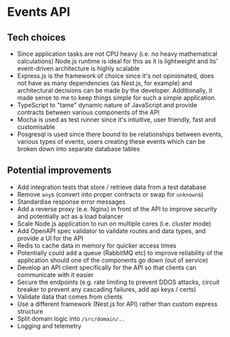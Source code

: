 # Events API

## Tech choices

- Since application tasks are not CPU heavy (i.e. no heavy mathematical calculations) Node.js runtime is ideal for this as it is lightweight and its' event-driven architecture is highly scalable
- Express.js is the framework of choice since it's not opinionated, does not have as many dependencies (as Nest.js, for example) and architectural decisions can be made by the developer. Additionally, it made sense to me to keep things simple for such a simple application.
- TypeScript to "tame" dynamic nature of JavaScript and provide contracts between various components of the API
- Mocha is used as test runner since it's intuitive, user friendly, fast and customisable
- Posgresql is used since there bound to be relationships between events, various types of events, users creating these events which can be broken down into separate database tables

## Potential improvements

- Add integration tests that store / retrieve data from a test database
- Remove `any`s (convert into proper contracts or swap for `unknown`s)
- Standardise response error messages
- Add a reverse proxy (e.e. Nginx) in front of the API to improve security and potentially act as a load balancer
- Scale Node.js application to run on multiple cores (i.e. cluster mode)
- Add OpenAPI spec validator to validate routes and data types, and provide a UI for the API
- Redis to cache data in memory for quicker access times
- Potentially could add a queue (RabbitMQ etc) to improve reliability of the application should one of the components go down (out of service)
- Develop an API client specifically for the API so that clients can communicate with it easier
- Secure the endpoints (e.g. rate limiting to prevent DDOS attacks, circuit breaker to prevent any cascading failures, add api keys / certs)
- Validate data that comes from clients
- Use a different framework (Nest.js for API) rather than custom express structure
- Split domain logic into `/src/domain/..`
- Logging and telemetry
